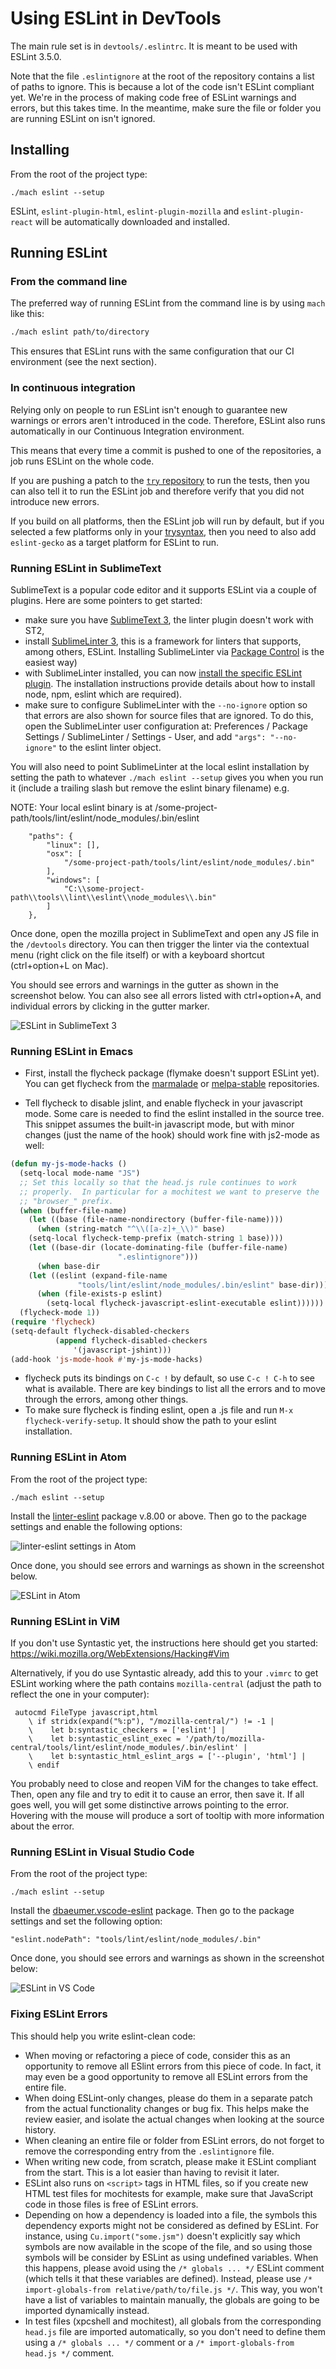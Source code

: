 # Using ESLint in DevTools
<!--TODO paths, executables and everything here should be reviewed when we go to GitHub-->

The main rule set is in `devtools/.eslintrc`. It is meant to be used with ESLint 3.5.0.

Note that the file `.eslintignore` at the root of the repository contains a list of paths to ignore. This is because a lot of the code isn't ESLint compliant yet. We're in the process of making code free of ESLint warnings and errors, but this takes time. In the meantime, make sure the file or folder you are running ESLint on isn't ignored.

## Installing

From the root of the project type:

`./mach eslint --setup`

ESLint, `eslint-plugin-html`, `eslint-plugin-mozilla` and `eslint-plugin-react` will be automatically downloaded and installed.

## Running ESLint

### From the command line

The preferred way of running ESLint from the command line is by using `mach` like this:

```bash
./mach eslint path/to/directory
```

This ensures that ESLint runs with the same configuration that our CI environment (see the next section).

### In continuous integration

Relying only on people to run ESLint isn't enough to guarantee new warnings or errors aren't introduced in the code. Therefore, ESLint also runs automatically in our Continuous Integration environment.

This means that every time a commit is pushed to one of the repositories, a job runs ESLint on the whole code.

If you are pushing a patch to the [`try` repository](https://wiki.mozilla.org/ReleaseEngineering/TryServer) to run the tests, then you can also tell it to run the ESLint job and therefore verify that you did not introduce new errors.

If you build on all platforms, then the ESLint job will run by default, but if you selected a few platforms only in your  [trysyntax](https://wiki.mozilla.org/Build:TryChooser), then you need to also add `eslint-gecko` as a target platform for ESLint to run.

### Running ESLint in SublimeText

SublimeText is a popular code editor and it supports ESLint via a couple of plugins. Here are some pointers to get started:

* make sure you have [SublimeText 3](http://www.sublimetext.com/3), the linter plugin doesn't work with ST2,
* install [SublimeLinter 3](http://www.sublimelinter.com/en/latest/installation.html), this is a framework for linters that supports, among others, ESLint. Installing SublimeLinter via [Package Control](https://packagecontrol.io/installation) is the easiest way)
* with SublimeLinter installed, you can now [install the specific ESLint plugin](https://github.com/roadhump/SublimeLinter-eslint#linter-installation). The installation instructions provide details about how to install node, npm, eslint which are required).
* make sure to configure SublimeLinter with the `--no-ignore` option so that errors are also shown for source files that are ignored. To do this, open the SublimeLinter user configuration at: Preferences / Package Settings / SublimeLinter / Settings - User, and add `"args": "--no-ignore"` to the eslint linter object.

You will also need to point SublimeLinter at the local eslint installation by setting the path to whatever `./mach eslint --setup` gives you when you run it (include a trailing slash but remove the eslint binary filename) e.g.

NOTE: Your local eslint binary is at /some-project-path/tools/lint/eslint/node_modules/.bin/eslint

```
    "paths": {
        "linux": [],
        "osx": [
            "/some-project-path/tools/lint/eslint/node_modules/.bin"
        ],
        "windows": [
            "C:\\some-project-path\\tools\\lint\\eslint\\node_modules\\.bin"
        ]
    },
```

Once done, open the mozilla project in SublimeText and open any JS file in the `/devtools` directory. You can then trigger the linter via the contextual menu (right click on the file itself) or with a keyboard shortcut (ctrl+option+L on Mac).

You should see errors and warnings in the gutter as shown in the screenshot below. You can also see all errors listed with ctrl+option+A, and individual errors by clicking in the gutter marker.

![ESLint in SublimeText 3](./eslint-sublimetext3.png)

### Running ESLint in Emacs

* First, install the flycheck package (flymake doesn't support ESLint yet).  You can get flycheck from the [marmalade](https://marmalade-repo.org/) or [melpa-stable](http://stable.melpa.org/#/) repositories.

* Tell flycheck to disable jslint, and enable flycheck in your javascript mode.  Some care is needed to find the eslint installed in the source tree.  This snippet assumes the built-in javascript mode, but with minor changes (just the name of the hook) should work fine with js2-mode as well:
```lisp
(defun my-js-mode-hacks ()
  (setq-local mode-name "JS")
  ;; Set this locally so that the head.js rule continues to work
  ;; properly.  In particular for a mochitest we want to preserve the
  ;; "browser_" prefix.
  (when (buffer-file-name)
    (let ((base (file-name-nondirectory (buffer-file-name))))
      (when (string-match "^\\([a-z]+_\\)" base)
	(setq-local flycheck-temp-prefix (match-string 1 base))))
    (let ((base-dir (locate-dominating-file (buffer-file-name)
					    ".eslintignore")))
      (when base-dir
	(let ((eslint (expand-file-name
		       "tools/lint/eslint/node_modules/.bin/eslint" base-dir)))
	  (when (file-exists-p eslint)
	    (setq-local flycheck-javascript-eslint-executable eslint))))))
  (flycheck-mode 1))
(require 'flycheck)
(setq-default flycheck-disabled-checkers
	      (append flycheck-disabled-checkers
		      '(javascript-jshint)))
(add-hook 'js-mode-hook #'my-js-mode-hacks)
```

* flycheck puts its bindings on `C-c !` by default, so use `C-c ! C-h` to see what is available.  There are key bindings to list all the errors and to move through the errors, among other things.
* To make sure flycheck is finding eslint, open a .js file and run `M-x flycheck-verify-setup`. It should show the path to your eslint installation.

### Running ESLint in Atom

From the root of the project type:

`./mach eslint --setup`

Install the [linter-eslint](https://atom.io/packages/linter-eslint) package v.8.00 or above. Then go to the package settings and enable the following options:

![linter-eslint settings in Atom](eslint-atom-settings.png)

Once done, you should see errors and warnings as shown in the screenshot below.

![ESLint in Atom](eslint-atom.png)

### Running ESLint in ViM

If you don't use Syntastic yet, the instructions here should get you started: https://wiki.mozilla.org/WebExtensions/Hacking#Vim

Alternatively, if you do use Syntastic already, add this to your `.vimrc` to get ESLint working where the path contains `mozilla-central` (adjust the path to reflect the one in your computer):

```vim
 autocmd FileType javascript,html
    \ if stridx(expand("%:p"), "/mozilla-central/") != -1 |
    \    let b:syntastic_checkers = ['eslint'] |
    \    let b:syntastic_eslint_exec = '/path/to/mozilla-central/tools/lint/eslint/node_modules/.bin/eslint' |
    \    let b:syntastic_html_eslint_args = ['--plugin', 'html'] |
    \ endif
```

You probably need to close and reopen ViM for the changes to take effect. Then, open any file and try to edit it to cause an error, then save it. If all goes well, you will get some distinctive arrows pointing to the error. Hovering with the mouse will produce a sort of tooltip with more information about the error.

### Running ESLint in Visual Studio Code

From the root of the project type:

`./mach eslint --setup`

Install the [dbaeumer.vscode-eslint](https://marketplace.visualstudio.com/items?itemName=dbaeumer.vscode-eslint) package. Then go to the package settings and set the following option:

`"eslint.nodePath": "tools/lint/eslint/node_modules/.bin"`

Once done, you should see errors and warnings as shown in the screenshot below:

![ESLint in VS Code](eslint-vscode.png)

### Fixing ESLint Errors

This should help you write eslint-clean code:

* When moving or refactoring a piece of code, consider this as an opportunity to remove all ESlint errors from this piece of code. In fact, it may even be a good opportunity to remove all ESLint errors from the entire file.
* When doing ESLint-only changes, please do them in a separate patch from the actual functionality changes or bug fix. This helps make the review easier, and isolate the actual changes when looking at the source history.
* When cleaning an entire file or folder from ESLint errors, do not forget to remove the corresponding entry from the `.eslintignore` file.
* When writing new code, from scratch, please make it ESLint compliant from the start. This is a lot easier than having to revisit it later.
* ESLint also runs on `<script>` tags in HTML files, so if you create new HTML test files for mochitests for example, make sure that JavaScript code in those files is free of ESLint errors.
* Depending on how a dependency is loaded into a file, the symbols this dependency exports might not be considered as defined by ESLint. For instance, using `Cu.import("some.jsm")` doesn't explicitly say which symbols are now available in the scope of the file, and so using those symbols will be consider by ESLint as using undefined variables. When this happens, please avoid using the `/* globals ... */` ESLint comment (which tells it that these variables are defined). Instead, please use `/* import-globals-from relative/path/to/file.js */`. This way, you won't have a list of variables to maintain manually, the globals are going to be imported dynamically instead.
* In test files (xpcshell and mochitest), all globals from the corresponding `head.js` file are imported automatically, so you don't need to define them using a `/* globals ... */` comment or a `/* import-globals-from head.js */` comment.

